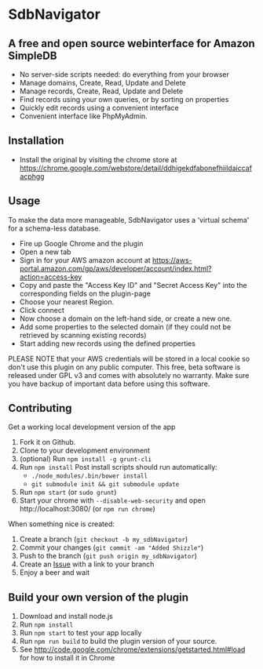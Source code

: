 SdbNavigator
=============

A free and open source webinterface for Amazon SimpleDB
-------

* No server-side scripts needed: do everything from your browser
* Manage domains, Create, Read, Update and Delete
* Manage records, Create, Read, Update and Delete
* Find records using your own queries, or by sorting on properties
* Quickly edit records using a convenient interface
* Convenient interface like PhpMyAdmin. 

Installation
-----------

- Install the original by visiting the chrome store at https://chrome.google.com/webstore/detail/ddhigekdfabonefhiildaiccafacphgg

Usage
-----

To make the data more manageable, SdbNavigator uses a 'virtual schema' for a schema-less database.

* Fire up Google Chrome and the plugin
* Open a new tab
* Sign in for your AWS amazon account at https://aws-portal.amazon.com/gp/aws/developer/account/index.html?action=access-key
* Copy and paste the "Access Key ID" and "Secret Access Key" into the corresponding fields on the plugin-page
* Choose your nearest Region.
* Click connect
* Now choose a domain on the left-hand side, or create a new one.
* Add some properties to the selected domain (if they could not be retrieved by scanning existing records)
* Start adding new records using the defined properties

PLEASE NOTE that your AWS credentials will be stored in a local cookie so don't use this plugin on any public computer.
This free, beta software is released under GPL v3 and comes with absolutely no warranty. Make sure you have backup of
important data before using this software.

Contributing
------------

Get a working local development version of the app

1. Fork it on Github.
2. Clone to your development environment
3. (optional) Run ```npm install -g grunt-cli```
4. Run ```npm install```
   Post install scripts should run automatically:
    * ```./node_modules/.bin/bower install```
    * ```git submodule init && git submodule update```
5. Run ```npm start``` (or ```sudo grunt```)
6. Start your chrome with ```--disable-web-security``` and open http://localhost:3080/ (or ```npm run chrome```)

When something nice is created:

1. Create a branch (`git checkout -b my_sdbNavigator`)
2. Commit your changes (`git commit -am "Added Shizzle"`)
3. Push to the branch  (`git push origin my_sdbNavigator`)
4. Create an [Issue][1] with a link to your branch
5. Enjoy a beer and wait

[1]: https://github.com/Reggino/SdbNavigator/issues

Build your own version of the plugin
--------

1. Download and install node.js
2. Run ```npm install```
3. Run ```npm start``` to test your app locally 
4. Run ```npm run build``` to build the plugin version of your source.
5. See http://code.google.com/chrome/extensions/getstarted.html#load for how to install it in Chrome
